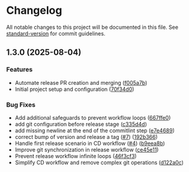 # Changelog

All notable changes to this project will be documented in this file. See [standard-version](https://github.com/conventional-changelog/standard-version) for commit guidelines.

## 1.3.0 (2025-08-04)


### Features

* Automate release PR creation and merging ([f005a7b](https://github.com/shekharsingh1987/NameGlyph/commit/f005a7bb23cfa5177f50104b742d5a38532a0207))
* Initial project setup and configuration ([70f34d0](https://github.com/shekharsingh1987/NameGlyph/commit/70f34d0d86e583d8682c1a50a9f301143efe4de4))


### Bug Fixes

* Add additional safeguards to prevent workflow loops ([667ffe0](https://github.com/shekharsingh1987/NameGlyph/commit/667ffe0e09e431cd20c24d836ff502e9d33b128c))
* add git configuration before release stage ([c335d4d](https://github.com/shekharsingh1987/NameGlyph/commit/c335d4d481e2bac5d3744fa4e3cdf4841bff171f))
* add missing newline at the end of the commitlint step ([e7e4689](https://github.com/shekharsingh1987/NameGlyph/commit/e7e468923947231450e6db842262fe26e92e6171))
* correct bump of version and release a tag ([#7](https://github.com/shekharsingh1987/NameGlyph/issues/7)) ([192b366](https://github.com/shekharsingh1987/NameGlyph/commit/192b366d6965ce0f9626580a78f9a02d15bfa1c5))
* Handle first release scenario in CD workflow ([#4](https://github.com/shekharsingh1987/NameGlyph/issues/4)) ([b9eea8b](https://github.com/shekharsingh1987/NameGlyph/commit/b9eea8bfa93fbc7c07b147f12a58dbb2b8d05850))
* Improve git synchronization in release workflow ([ce45e11](https://github.com/shekharsingh1987/NameGlyph/commit/ce45e11108b3d53670a5c14e3f09234c8b6162d7))
* Prevent release workflow infinite loops ([46f3cf3](https://github.com/shekharsingh1987/NameGlyph/commit/46f3cf3645ee5159c258f29d6dd4325c2cbdb5ef))
* Simplify CD workflow and remove complex git operations ([d122a0c](https://github.com/shekharsingh1987/NameGlyph/commit/d122a0cb57fd349fe12f08e17b89c5284aa3d0bb))
